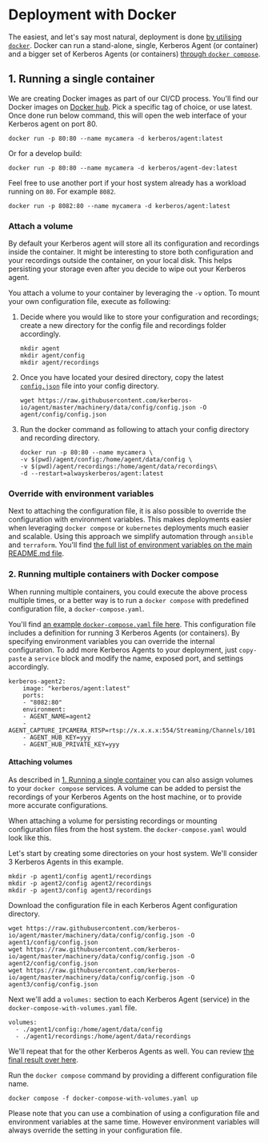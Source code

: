 # Deployment with Docker

The easiest, and let's say most natural, deployment is done [by utilising `docker`](#1-running-a-single-container). Docker can run a stand-alone, single, Kerberos Agent (or container) and a bigger set of Kerberos Agents (or containers) [through `docker compose`](#2-running-multiple-containers-with-docker-compose).

## 1. Running a single container

We are creating Docker images as part of our CI/CD process. You'll find our Docker images on [Docker hub](https://hub.docker.com/r/kerberos/agent). Pick a specific tag of choice, or use latest. Once done run below command, this will open the web interface of your Kerberos agent on port 80.

    docker run -p 80:80 --name mycamera -d kerberos/agent:latest

Or for a develop build:

    docker run -p 80:80 --name mycamera -d kerberos/agent-dev:latest

Feel free to use another port if your host system already has a workload running on `80`. For example `8082`.

    docker run -p 8082:80 --name mycamera -d kerberos/agent:latest

### Attach a volume

By default your Kerberos agent will store all its configuration and recordings inside the container. It might be interesting to store both configuration and your recordings outside the container, on your local disk. This helps persisting your storage even after you decide to wipe out your Kerberos agent.

You attach a volume to your container by leveraging the `-v` option. To mount your own configuration file, execute as following:

1.  Decide where you would like to store your configuration and recordings; create a new directory for the config file and recordings folder accordingly.

        mkdir agent
        mkdir agent/config
        mkdir agent/recordings

2.  Once you have located your desired directory, copy the latest [`config.json`](https://github.com/kerberos-io/agent/blob/master/machinery/data/config/config.json) file into your config directory.

        wget https://raw.githubusercontent.com/kerberos-io/agent/master/machinery/data/config/config.json -O agent/config/config.json

3.  Run the docker command as following to attach your config directory and recording directory.

        docker run -p 80:80 --name mycamera \
        -v $(pwd)/agent/config:/home/agent/data/config \
        -v $(pwd)/agent/recordings:/home/agent/data/recordings\
        -d --restart=alwayskerberos/agent:latest

### Override with environment variables

Next to attaching the configuration file, it is also possible to override the configuration with environment variables. This makes deployments easier when leveraging `docker compose` or `kubernetes` deployments much easier and scalable. Using this approach we simplify automation through `ansible` and `terraform`. You'll find [the full list of environment variables on the main README.md file](https://github.com/kerberos-io/agent#override-with-environment-variables).

### 2. Running multiple containers with Docker compose

When running multiple containers, you could execute the above process multiple times, or a better way is to run a `docker compose` with predefined configuration file, a `docker-compose.yaml`.

You'll find [an example `docker-compose.yaml` file here](https://github.com/kerberos-io/agent/blob/master/deployments/docker/docker-compose.yaml). This configuration file includes a definition for running 3 Kerberos Agents (or containers). By specifying environment variables you can override the internal configuration. To add more Kerberos Agents to your deployment, just `copy-paste` a `service` block and modify the name, exposed port, and settings accordingly.

    kerberos-agent2:
        image: "kerberos/agent:latest"
        ports:
        - "8082:80"
        environment:
        - AGENT_NAME=agent2
        - AGENT_CAPTURE_IPCAMERA_RTSP=rtsp://x.x.x.x:554/Streaming/Channels/101
        - AGENT_HUB_KEY=yyy
        - AGENT_HUB_PRIVATE_KEY=yyy

#### Attaching volumes

As described in [1. Running a single container](#1-running-a-single-container) you can also assign volumes to your `docker compose` services. A volume can be added to persist the recordings of your Kerberos Agents on the host machine, or to provide more accurate configurations.

When attaching a volume for persisting recordings or mounting configuration files from the host system. the `docker-compose.yaml` would look like this.

Let's start by creating some directories on your host system. We'll consider 3 Kerberos Agents in this example.

    mkdir -p agent1/config agent1/recordings
    mkdir -p agent2/config agent2/recordings
    mkdir -p agent3/config agent3/recordings

Download the configuration file in each Kerberos Agent configuration directory.

    wget https://raw.githubusercontent.com/kerberos-io/agent/master/machinery/data/config/config.json -O agent1/config/config.json
    wget https://raw.githubusercontent.com/kerberos-io/agent/master/machinery/data/config/config.json -O agent2/config/config.json
    wget https://raw.githubusercontent.com/kerberos-io/agent/master/machinery/data/config/config.json -O agent3/config/config.json

Next we'll add a `volumes:` section to each Kerberos Agent (service) in the `docker-compose-with-volumes.yaml` file.

    volumes:
      - ./agent1/config:/home/agent/data/config
      - ./agent1/recordings:/home/agent/data/recordings

We'll repeat that for the other Kerberos Agents as well. You can review [the final result over here](https://github.com/kerberos-io/agent/blob/master/deployments/docker/docker-compose-with-volumes.yaml).

Run the `docker compose` command by providing a different configuration file name.

    docker compose -f docker-compose-with-volumes.yaml up

Please note that you can use a combination of using a configuration file and environment variables at the same time. However environment variables will always override the setting in your configuration file.
